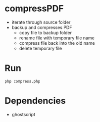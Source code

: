 # compressPDF

* iterate through source folder
* backup and compresses PDF
  * copy file to backup folder
  * rename file with temporary file name
  * compress file back into the old name
  * delete temporary file
# Run
`php compress.php`

# Dependencies
* ghostscript
